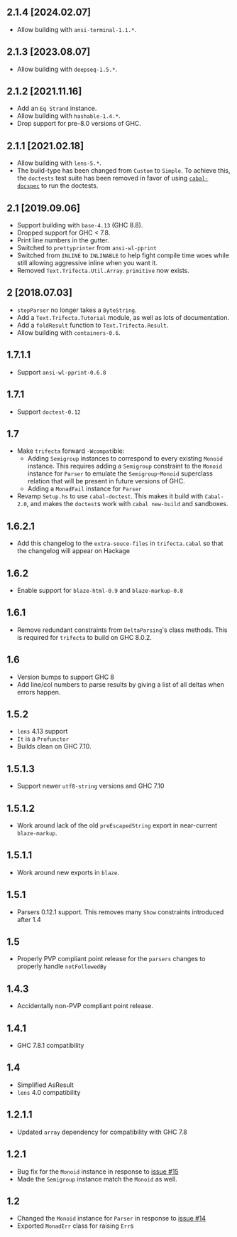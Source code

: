 2.1.4 [2024.02.07]
------------------
* Allow building with `ansi-terminal-1.1.*`.

2.1.3 [2023.08.07]
------------------
* Allow building with `deepseq-1.5.*`.

2.1.2 [2021.11.16]
------------------
* Add an `Eq Strand` instance.
* Allow building with `hashable-1.4.*`.
* Drop support for pre-8.0 versions of GHC.

2.1.1 [2021.02.18]
------------------
* Allow building with `lens-5.*`.
* The build-type has been changed from `Custom` to `Simple`.
  To achieve this, the `doctests` test suite has been removed in favor of using [`cabal-docspec`](https://github.com/phadej/cabal-extras/tree/master/cabal-docspec) to run the doctests.

2.1 [2019.09.06]
----------------
* Support building with `base-4.13` (GHC 8.8).
* Dropped support for GHC < 7.8.
* Print line numbers in the gutter.
* Switched to `prettyprinter` from `ansi-wl-pprint`
* Switched from `INLINE` to `INLINABLE` to help fight compile time woes
  while still allowing aggressive inline when you want it.
* Removed `Text.Trifecta.Util.Array`. `primitive` now exists.

2 [2018.07.03]
--------------
* `stepParser` no longer takes a `ByteString`.
* Add a `Text.Trifecta.Tutorial` module, as well as lots of documentation.
* Add a `foldResult` function to `Text.Trifecta.Result`.
* Allow building with `containers-0.6`.

1.7.1.1
-------
* Support `ansi-wl-pprint-0.6.8`

1.7.1
-----
* Support `doctest-0.12`

1.7
---
* Make `trifecta` forward `-Wcompat`ible:
  * Adding `Semigroup` instances to correspond to every existing `Monoid`
    instance. This requires adding a `Semigroup` constraint to the `Monoid`
    instance for `Parser` to emulate the `Semigroup`-`Monoid` superclass
    relation that will be present in future versions of GHC.
  * Adding a `MonadFail` instance for `Parser`
* Revamp `Setup.hs` to use `cabal-doctest`. This makes it build
  with `Cabal-2.0`, and makes the `doctest`s work with `cabal new-build` and
  sandboxes.

1.6.2.1
-------
* Add this changelog to the `extra-souce-files` in `trifecta.cabal` so that the
  changelog will appear on Hackage

1.6.2
-----
* Enable support for `blaze-html-0.9` and `blaze-markup-0.8`

1.6.1
-----
* Remove redundant constraints from `DeltaParsing`'s class methods. This is
  required for `trifecta` to build on GHC 8.0.2.

1.6
-----
* Version bumps to support GHC 8
* Add line/col numbers to parse results by giving a list of all deltas when errors happen.

1.5.2
-----
* `lens` 4.13 support
* `It` is a `Profunctor`
* Builds clean on GHC 7.10.

1.5.1.3
-------
* Support newer `utf8-string` versions and GHC 7.10

1.5.1.2
-------
* Work around lack of the old `preEscapedString` export in near-current `blaze-markup`.

1.5.1.1
-------
* Work around new exports in `blaze`.

1.5.1
-----
* Parsers 0.12.1 support. This removes many `Show` constraints introduced after 1.4

1.5
-----
* Properly PVP compliant point release for the `parsers` changes to properly handle `notFollowedBy`

1.4.3
-----
* Accidentally non-PVP compliant point release.

1.4.1
-----
* GHC 7.8.1 compatibility

1.4
---
* Simplified AsResult
* `lens` 4.0 compatibility

1.2.1.1
-------
* Updated `array` dependency for compatibility with GHC 7.8

1.2.1
-----
* Bug fix for the `Monoid` instance in response to [issue #15](https://github.com/ekmett/trifecta/issues/14)
* Made the `Semigroup` instance match the `Monoid` as well.

1.2
---
* Changed the `Monoid` instance for `Parser` in response to [issue #14](https://github.com/ekmett/trifecta/issues/14)
* Exported `MonadErr` class for raising `Err`s
